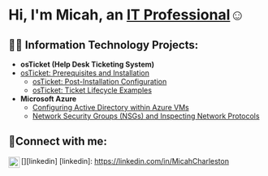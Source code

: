 <h1>Hi, I'm Micah, an <a href="https://linkedin.com/in/MicahCharleston">IT Professional</a>☺</h1>

<h2>👨‍💻 Information Technology Projects:</h2>

- <b>osTicket (Help Desk Ticketing System)</b>
- [osTicket: Prerequisites and Installation](https://github.com/Micahic88/osticket-prereqs)
  - [osTicket: Post-Installation Configuration](https://github.com/Micahic88/post-install-config)
  - [osTicket: Ticket Lifecycle Examples](https://github.com/Micahic88/ticket-lifecycle)
- <b>Microsoft Azure</b>
  - [Configuring Active Directory within Azure VMs](https://github.com/Micahic88/configure-ad)
  - [Network Security Groups (NSGs) and Inspecting Network Protocols](https://github.com/Micahic88/azure-network-protocols)

<h2>🤳Connect with me:</h2>

[<img align="left" alt="Micah | LinkedIn" width="22px" src="https://cdn.jsdelivr.net/npm/simple-icons@v3/icons/linkedin.svg" />][linkedin]
[linkedin]: https://linkedin.com/in/MicahCharleston
